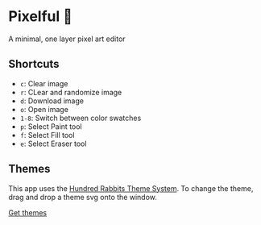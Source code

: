 # Pixelful 🎨

A minimal, one layer pixel art editor

## Shortcuts

- `c`: Clear image
- `r`: CLear and randomize image
- `d`: Download image
- `o`: Open image
- `1-8`: Switch between color swatches
- `p`: Select Paint tool
- `f`: Select Fill tool
- `e`: Select Eraser tool

## Themes

This app uses the [Hundred Rabbits Theme System](https://github.com/hundredrabbits/Themes). To change the theme, drag and drop a theme svg onto the window.

[Get themes](https://github.com/hundredrabbits/Themes/tree/master/themes)